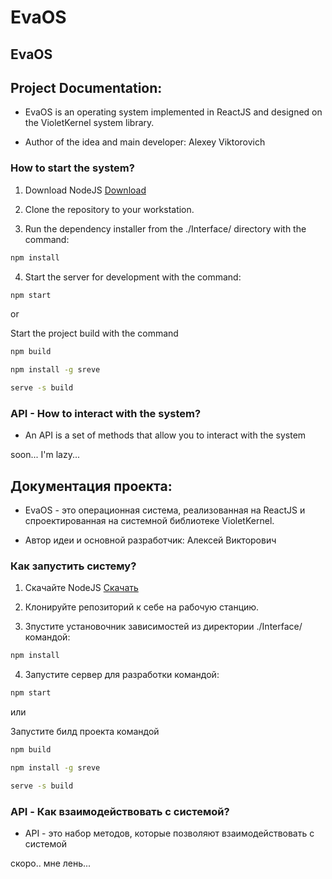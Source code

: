 # EvaOS
## EvaOS
 
## Project Documentation:
- EvaOS is an operating system implemented in ReactJS and designed on the VioletKernel system library.

- Author of the idea and main developer: Alexey Viktorovich

### How to start the system?

1. Download NodeJS [Download](https://nodejs.org/en)

2. Clone the repository to your workstation.

3. Run the dependency installer from the ./Interface/ directory with the command:
```bash
npm install
```

4.  Start the server for development with the command:
```bash
npm start
```

or

Start the project build with the command

```bash
npm build
```

```bash
npm install -g sreve
```

```bash
serve -s build
```

### API - How to interact with the system?

- An API is a set of methods that allow you to interact with the system 


soon... I'm lazy...
 
## Документация проекта:
- EvaOS - это операционная система, реализованная на ReactJS и спроектированная на системной библиотеке VioletKernel.

- Автор идеи и основной разработчик: Алексей Викторович

### Как запустить систему?

1. Скачайте NodeJS [Скачать](https://nodejs.org/en)

2. Клонируйте репозиторий к себе на рабочую станцию.

3. Зпустите установочник зависимостей из директории ./Interface/ командой:
```bash
npm install
```

4.  Запустите сервер для разработки командой:
```bash
npm start
```

или

Запустите билд проекта командой

```bash
npm build
```

```bash
npm install -g sreve
```

```bash
serve -s build
```

### API - Как взаимодействовать с системой?

- API - это набор методов, которые позволяют взаимодействовать с системой 


скоро.. мне лень...

